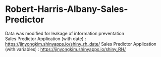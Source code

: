 # Robert-Harris-Albany-Sales-Predictor
Data was modified for leakage of information preventation  
Sales Predictor Application (with date) : https://jinyongkim.shinyapps.io/shiny_rh_date/
Sales Predictor Application (with variables) : https://jinyongkim.shinyapps.io/shiny_RH/
